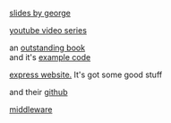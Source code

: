 [slides by george](https://docs.google.com/presentation/d/1CjnhghAZoRlpYuXAc-v8MjKBn62P3prvT_YgsZ-Qvqk/edit#slide=id.p)  
  
[youtube video series](https://www.youtube.com/playlist?list=PL6gx4Cwl9DGBMdkKFn3HasZnnAqVjzHn_)  
  
an [outstanding book](https://hackerstribe.com/wp-content/uploads/2016/04/Node.js-Express-in-Action.pdf)  
and it's [example code](https://github.com/EvanHahn/Express.js-in-Action-code)
  
[express website.](https://expressjs.com)  It's got some good stuff  

and their [github](https://github.com/expressjs/express/tree/master/examples)

[middleware](https://www.safaribooksonline.com/blog/2014/03/10/express-js-middleware-demystified/)
